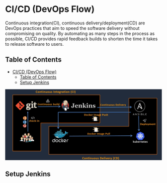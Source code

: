 # CI/CD (DevOps Flow)
Continuous integration(CI), continuous delivery/deployment(CD) are DevOps practices that aim to speed the software delivery without compromising on quality. By automating as many steps in the process as possible, CI/CD provides rapid feedback builds to shorten the time it takes to release software to users.

<!-- TABLE OF CONTENTS -->
## Table of Contents
- [CI/CD (DevOps Flow)](#cicd-devops-flow)
  - [Table of Contents](#table-of-contents)
  - [Setup Jenkins](#setup-jenkins)

![DevOps Flow](/public/assets/images/devops-flow.png "Devops Flow")

## Setup Jenkins